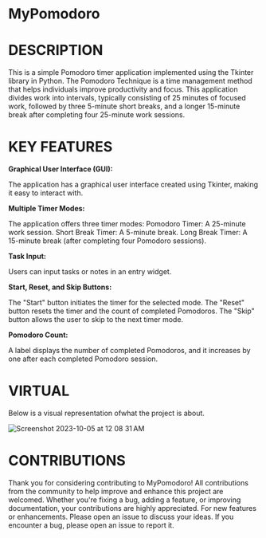 # MyPomodoro

# DESCRIPTION
 This is a simple Pomodoro timer application implemented using the Tkinter library in Python. The Pomodoro Technique is a time management method that helps individuals improve productivity and focus. This application divides work into intervals, typically consisting of 25 minutes of focused work, followed by three 5-minute short breaks, and a longer 15-minute break after completing four 25-minute work sessions.
 
# KEY FEATURES

**Graphical User Interface (GUI):**

The application has a graphical user interface created using Tkinter, making it easy to interact with.

**Multiple Timer Modes:**

The application offers three timer modes:
Pomodoro Timer: A 25-minute work session.
Short Break Timer: A 5-minute break.
Long Break Timer: A 15-minute break (after completing four Pomodoro sessions).

**Task Input:**

Users can input tasks or notes in an entry widget.

**Start, Reset, and Skip Buttons:**

The "Start" button initiates the timer for the selected mode.
The "Reset" button resets the timer and the count of completed Pomodoros.
The "Skip" button allows the user to skip to the next timer mode.

**Pomodoro Count:**

A label displays the number of completed Pomodoros, and it increases by one after each completed Pomodoro session.

 # VIRTUAL
 Below is a visual representation ofwhat the project is about.
 
![Screenshot 2023-10-05 at 12 08 31 AM](https://github.com/SylvieNdifor/MyPomodoro/assets/147012281/af381ab2-5237-4f2e-86fc-4ccdfdaafeff)



 # CONTRIBUTIONS
 Thank you for considering contributing to MyPomodoro! All contributions from the community to help improve and enhance this project are welcomed. Whether you're fixing a bug, adding a feature, or improving documentation, your contributions are highly appreciated.
For new features or enhancements. Please open an issue to discuss your ideas.
If you encounter a bug, please open an issue to report it.

